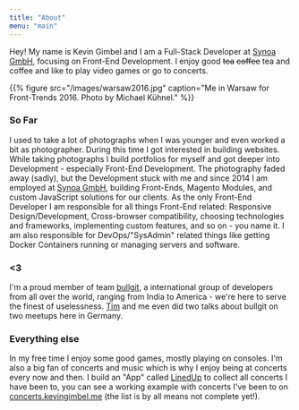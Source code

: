```yaml
---
title: "About"
menu: "main"
---
```


Hey! My name is Kevin Gimbel and I am a Full-Stack Developer at [Synoa GmbH](https://synoa.de), focusing on Front-End Development. I enjoy good ~~tea~~ ~~coffee~~ tea and coffee and like to play video games or go to concerts.

{{% figure src="/images/warsaw2016.jpg" caption="Me in Warsaw for Front-Trends 2016. Photo by Michael Kühnel." %}}

### So Far

I used to take a lot of photographs when I was younger and even worked a bit as photographer. During this time I got interested in building websites. While taking photographs I build portfolios for myself and got deeper into Development - especially Front-End Development. The photography faded away (sadly), but the Development stuck with me and since 2014 I am employed at [Synoa GmbH](https://synoa.de "Data Architects"), building Front-Ends, Magento Modules, and custom JavaScript solutions for our clients. As the only Front-End Developer I am responsible for all things Front-End related: Responsive Design/Development, Cross-browser compatibility, choosing technologies and frameworks, implementing custom features, and so on - you name it. I am also responsible for DevOps/"SysAdmin" related things like getting Docker Containers running or managing servers and software.

### <3
I'm a proud member of team [bullgit](https://bullg.it "See the bullgit website"), a international group of developers from all over the world, ranging from India to America - we're here to serve the finest of uselessness. [Tim](https://twitter.com/TimPietrusky) and me even did two talks about bullgit on two meetups here in Germany.

### Everything else
In my free time I enjoy some good games, mostly playing on consoles. I'm also a big fan of concerts and music which is why I enjoy being at concerts every now and then. I build an "App" called [LinedUp](https://github.com/kevingimbel/LinedUp) to collect all concerts I have been to, you can see a working example with concerts I've been to on [concerts.kevingimbel.me](https://concerts.kevingimbel.me) (the list is by all means not complete yet!).
